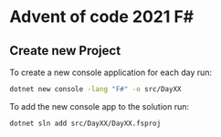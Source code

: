 # Advent of code 2021 F#

## Create new Project

To create a new console application for each day run:
```bash
dotnet new console -lang "F#" -o src/DayXX
```

To add the new console app to the solution run:

```bash
dotnet sln add src/DayXX/DayXX.fsproj
```